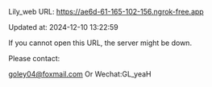 Lily_web URL: https://ae6d-61-165-102-156.ngrok-free.app

Updated at: 2024-12-10 13:22:59

If you cannot open this URL, the server might be down.

Please contact: 

goley04@foxmail.com Or Wechat:GL_yeaH
